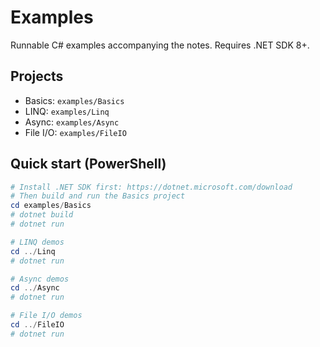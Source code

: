 # Examples

Runnable C# examples accompanying the notes. Requires .NET SDK 8+.

## Projects
- Basics: `examples/Basics`
- LINQ: `examples/Linq`
- Async: `examples/Async`
 - File I/O: `examples/FileIO`

## Quick start (PowerShell)

```powershell
# Install .NET SDK first: https://dotnet.microsoft.com/download
# Then build and run the Basics project
cd examples/Basics
# dotnet build
# dotnet run

# LINQ demos
cd ../Linq
# dotnet run

# Async demos
cd ../Async
# dotnet run

# File I/O demos
cd ../FileIO
# dotnet run
```
